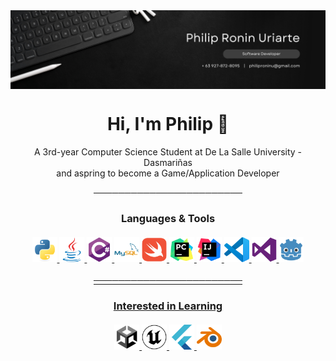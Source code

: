 <img align="center" src="linkedin_bg_img.png">

<h1 align="center">
  Hi, I'm Philip 👋
</h1>

<p align="center"> 
  A 3rd-year Computer Science Student at De La Salle University - Dasmariñas <br>
  and aspring to become a Game/Application Developer
</p>

<p align='center'>
  ────────────────────────
</p>

<h3 align="center">
  Languages & Tools
  <br><br>
  <a href="https://www.python.org/" target="_blank" rel="noreferrer">
    <img src="https://raw.githubusercontent.com/devicons/devicon/master/icons/python/python-original.svg" alt="python" width="40" height="40"/>
  <a href="https://www.java.com/" target="_blank" rel="noreferrer">
    <img src="https://raw.githubusercontent.com/devicons/devicon/master/icons/java/java-original.svg" alt="java" width="40" height="40"/>
  <a href="https://docs.microsoft.com/en-us/dotnet/csharp/" target="_blank" rel="noreferrer">
    <img src="https://raw.githubusercontent.com/devicons/devicon/master/icons/csharp/csharp-original.svg", alt="csharp" width="40" height="40"/>
  <a href="https://www.mysql.com/" target="_blank" rel="noreferrer">
    <img src="https://raw.githubusercontent.com/devicons/devicon/master/icons/mysql/mysql-original-wordmark.svg" alt="mysql" width="40" height="40"/>
  <a href="https://developer.apple.com/swift/" target="_blank" rel="noreferrer">
    <img src="https://raw.githubusercontent.com/devicons/devicon/master/icons/swift/swift-original.svg" alt="swift" width="40" height="40"/>
  <a href="https://www.jetbrains.com/pycharm/" target="_blank" rel="noreferrer">
    <img src="https://github.com/devicons/devicon/raw/master/icons/pycharm/pycharm-original.svg" alt="pycharm" width="40" height="40"/>
  <a href="https://www.jetbrains.com/idea/" target="_blank" rel="noreferrer">
    <img src="https://github.com/devicons/devicon/raw/master/icons/intellij/intellij-original.svg" alt="intellij" width="40" height="40"/>
  <a href="https://code.visualstudio.com/" target="_blank" rel="noreferrer">
    <img src="https://raw.githubusercontent.com/devicons/devicon/master/icons/vscode/vscode-original.svg" alt="vscode" width="40" height="40"/>
  <a href="https://visualstudio.microsoft.com/" target="_blank" rel="noreferrer">
    <img src="https://raw.githubusercontent.com/devicons/devicon/master/icons/visualstudio/visualstudio-plain.svg" alt="visualstudio" width="40" height="40"/>
  <a href="https://godotengine.org/" target="_blank" rel="noreferrer">
    <img src="https://raw.githubusercontent.com/devicons/devicon/master/icons/godot/godot-original.svg" alt="godot" width="40" height="40"/>
</h3>

<p align='center'>
  ────────────────────────
</p>

<h3 align="center">
  Interested in Learning
  <br><br>
  <a href="https://unity.com/" target="_blank" rel="noreferrer">
    <img src="https://raw.githubusercontent.com/devicons/devicon/master/icons/unity/unity-original.svg" alt="unity" width="40" height="40"/>
  <a href="https://www.unrealengine.com/" target="_blank" rel="noreferrer">
    <img src="https://github.com/devicons/devicon/raw/master/icons/unrealengine/unrealengine-original.svg" alt="unreal" width="40" height="40"/>
  <a href="https://flutter.dev/" target="_blank" rel="noreferrer">
    <img src="https://raw.githubusercontent.com/devicons/devicon/master/icons/flutter/flutter-original.svg" alt="flutter" width="40" height="40"/>
  <a href="https://www.blender.org/" target="_blank" rel="noreferrer">
    <img src="https://raw.githubusercontent.com/devicons/devicon/master/icons/blender/blender-original.svg" alt="blender" width="40" height="40"/>
</h3>
